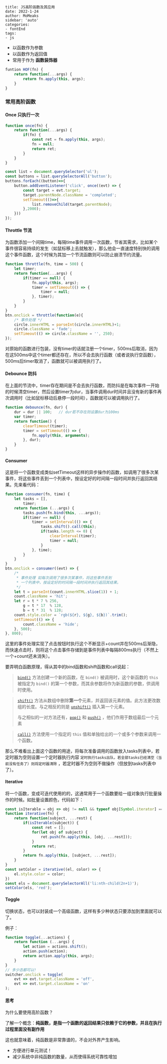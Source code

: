```
title: JS高阶函数及其应用
date: 2022-1-24
author: MoMeaks
sidebar: 'auto'
categories:
- fontEnd
tags:
- js
```

- 以函数作为参数
- 以函数作为返回值
- 常用于作为 **函数装饰器**

```js
funtion HOF(fn) {
    return function(...args) {
        return fn.apply(this, args);
    }
}
```



### 常用高阶函数

#### Once 只执行一次

```js
function once(fn) {
    return function(...args) {
        if(fn) {
            const ret = fn.apply(this, args);
            fn = null;
            return ret;
        }
    }
}

const list = document.querySelector('ul');
const buttons = list.querySelectorAll('button');
buttons.forEach((button)=>{
    button.addEventListener('click', once((evt) => {
        const target = evt.target;
        target.parentNode.className = 'completed';
        setTimeout(()=>{
            list.removeChild(target.parentNode);
        },2000);
    }))
});
```



#### Throttle 节流

为函数添加一个间隔time，每隔time事件调用一次函数，节省其需求，比如某个事件很容易持续的发生（如鼠标移上去就触发），那么他会一直速度特别快的调用这个事件函数，这个时候为其加一个节流函数则可以防止崩溃节约流量。

```js
function throttle(fn, time = 500) {
    let timer;
    return function(...args) {
        if(timer == null) {
            fn.apply(this, args);
            timer = setTimeout(() => {
                timer = null;
            }, timer);
        }
    }
}
btn.onclick = throttle(function(e){
    /* 事件处理 */
    circle.innerHTML = parseInt(circle.innerHTML)+1;
    circle.className = 'fade';
    setTimeout(() => circle.className = '', 250);
});
```

对原始的函数进行包装，没有timer的话就注册一个timer，500ms后取消，因为在这500ms中这个timer都还存在，所以不会去执行函数（或者说执行空函数），500ms后timer取消了，函数就可以被调用执行了。



#### Debounce 防抖

在上面的节流中，timer存在期间是不会去执行函数，而防抖是在每次事件一开始的时候清空timer，然后设置timer为dur，当事件调用dur时间并且没有新的事件再次调用时（比如鼠标移动后悬停一段时间），函数就可以被调用执行了。

```js
function debounce(fn, dur) {
    dur = dur || 100;   // dur若不存在则设置dur为100ms
    var timer;
    return function() {
        clearTimeout(timer);
        timer = setTimeout(() => {
            fn.apply(this, arguments);
        }, dur);
    }
}
```



#### Consumer

这是将一个函数变成类似setTimeout这样的异步操作的函数，如调用了很多次某事件，将这些事件丢到一个列表中，按设定好的时间隔一段时间并执行返回其结果。先来看代码：

```js
function consumer(fn, time) {
    let tasks = [],
        timer;
    return function (...args) {
        tasks.push(fn.bind(this, ...args));
        if(timer == null) {
            timer = setInterval(() => {
                tasks.shift().call(this);
                if(tasks.length <= 0) {
                    clearInterval(timer);
                    timer = null;
                }
            }, time);
        }
    }
}
btn.onclick = consumer((evt) => {
    /*
     * 事件处理 如每次调用了很多次某事件，将这些事件丢到
     * 一个列表中，按设定好的时间隔一段时间并执行返回其结果。 
     */
    let t = parseInt(count.innerHTML.slice(1)) + 1;
    count.className = 'hit';
    let r = t * 7 % 256,
        g = t * 17  % 128,
        b = t * 31  % 128;
    count.style.color = `rgb(${r}, ${g}, ${b})`.trim();
    setTimeout(() => {
        count.className = 'hide';
    }, 500);
}, 800);
```

这里的事件处理实现了点击按钮时执行这个不断显示+count并在500ms后渐隐，而快速点击时，则将这个点击事件存储到是事件列表中每隔800ms执行（不然上一个+count还未消失）。

要弄明白函数原理，得从其中的bind函数和shift函数和call说起：

> [`bind()`](https://link.juejin.cn/?target=https%3A%2F%2Fdeveloper.mozilla.org%2Fzh-CN%2Fdocs%2FWeb%2FJavaScript%2FReference%2FGlobal_Objects%2FFunction%2Fbind) 方法创建一个新的函数，在 `bind()` 被调用时，这个新函数的 `this` 被指定为 `bind()` 的第一个参数，而其余参数将作为新函数的参数，供调用时使用。

> [`shift()`](https://link.juejin.cn/?target=https%3A%2F%2Fdeveloper.mozilla.org%2Fzh-CN%2Fdocs%2FWeb%2FJavaScript%2FReference%2FGlobal_Objects%2FArray%2Fshift) 方法从数组中删除**第一个**元素，并返回该元素的值。此方法更改数组的长度。与之相反的则是 [`unshift()`](https://link.juejin.cn/?target=https%3A%2F%2Fdeveloper.mozilla.org%2Fzh-CN%2Fdocs%2FWeb%2FJavaScript%2FReference%2FGlobal_Objects%2FArray%2Funshift) 插入第一个元素。
>
> 与之相似的一对方法还有，[`pop()`](https://link.juejin.cn/?target=https%3A%2F%2Fdeveloper.mozilla.org%2Fzh-CN%2Fdocs%2FWeb%2FJavaScript%2FReference%2FGlobal_Objects%2FArray%2Fpop) 和 [`push()`](https://link.juejin.cn/?target=https%3A%2F%2Fdeveloper.mozilla.org%2Fzh-CN%2Fdocs%2FWeb%2FJavaScript%2FReference%2FGlobal_Objects%2FArray%2Fpush) ，他们作用于数组最后一个元素

> [`call()`](https://link.juejin.cn/?target=https%3A%2F%2Fdeveloper.mozilla.org%2Fzh-CN%2Fdocs%2FWeb%2FJavaScript%2FReference%2FGlobal_Objects%2FFunction%2Fcall) 方法使用一个指定的 `this` 值和单独给出的一个或多个参数来调用一个函数。

那么不难看出上面这个函数的用途，将每次准备调用的函数放入tasks列表中，若定时器为空则设置一个定时器执行内容 `定时执行tasks出队，若全部tasks已经清空（当前没有任务了）则将定时器清除` ，若定时器不为空则不做操作（但放到tasks列表中了）。



#### Iterative

将一个函数，变成可迭代使用的的，这通常用于一个函数要给一组对象执行批量操作的时候。如批量设置颜色，代码如下：

```js
const isIterable = obj => obj != null && typeof obj[Symbol.iterator] === 'function';
function iterative(fn) {
    return function(subject, ...rest) {
        if(isIterable(subject)) {
            const ret = [];
            for(let obj of subject) {
                ret.push(fn.apply(this, [obj, ...rest]));
            }
            return ret;
        }
        return fn.apply(this, [subject, ...rest]);
    }
}
const setColor = iterative((el, color) => {
    el.style.color = color;
})
const els = document.querySelectorAll('li:nth-child(2n+1)');
setColor(els, 'red');
```



#### Toggle

切换状态，也可以封装成一个高级函数，这样有多少种状态只要添加到里面就可以了。

例子：

```js
function toggle(...actions) {
    return function (...args) {
        let action = actions.shift();
        action.push(action);
        return action.apply(this, args);
    }
}
// 多少态都可以!
switcher.onclick = toggle(
    evt => evt.target.className = 'off',
    evt => evt.target.className = 'on'
);
```

#### 思考

为什么要使用高阶函数？

了解一个概念：**纯函数，是指一个函数的返回结果只依赖于它的参数，并且在执行过程里面没有副作用**

这也就意味着，纯函数是非常靠谱的，不会对外界产生影响。

- 方便进行单元测试！
- 减少系统中非纯函数的数量，从而使得系统可靠性增加
